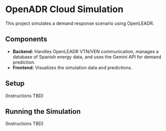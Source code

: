 # OpenADR Cloud Simulation

This project simulates a demand response scenario using OpenLEADR.

## Components

- **Backend:** Handles OpenLEADR VTN/VEN communication, manages a database of Spanish energy data, and uses the Gemini API for demand prediction.
- **Frontend:** Visualizes the simulation data and predictions.

## Setup

(Instructions TBD)

## Running the Simulation

(Instructions TBD)
